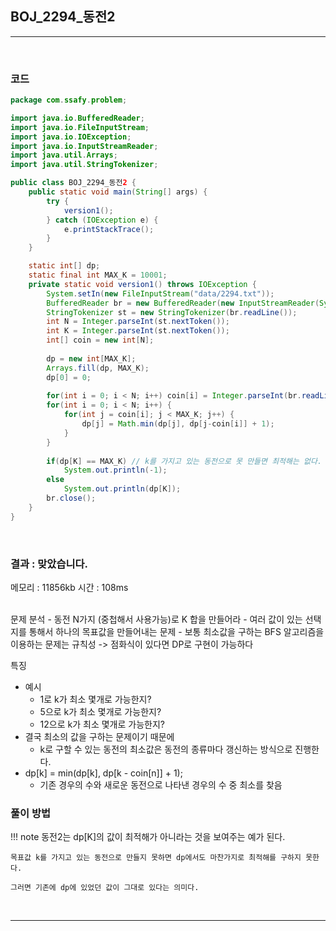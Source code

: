 ## BOJ_2294_동전2

---

<br />

### 코드

```java
package com.ssafy.problem;

import java.io.BufferedReader;
import java.io.FileInputStream;
import java.io.IOException;
import java.io.InputStreamReader;
import java.util.Arrays;
import java.util.StringTokenizer;

public class BOJ_2294_동전2 {
	public static void main(String[] args) {
		try {
			version1();
		} catch (IOException e) {
			e.printStackTrace();
		}
	}

	static int[] dp;
	static final int MAX_K = 10001;
	private static void version1() throws IOException {
		System.setIn(new FileInputStream("data/2294.txt"));
		BufferedReader br = new BufferedReader(new InputStreamReader(System.in));
		StringTokenizer st = new StringTokenizer(br.readLine());
		int N = Integer.parseInt(st.nextToken());
		int K = Integer.parseInt(st.nextToken());
		int[] coin = new int[N];		
				
		dp = new int[MAX_K];
		Arrays.fill(dp, MAX_K);
		dp[0] = 0;
		
		for(int i = 0; i < N; i++) coin[i] = Integer.parseInt(br.readLine());
		for(int i = 0; i < N; i++) {
			for(int j = coin[i]; j < MAX_K; j++) {
				dp[j] = Math.min(dp[j], dp[j-coin[i]] + 1);
			}
		}
		
		if(dp[K] == MAX_K) // k를 가지고 있는 동전으로 못 만들면 최적해는 없다. (기본값 MAX_K가 된다는 의미)
			System.out.println(-1);
		else
			System.out.println(dp[K]);
		br.close();
	}
}
```

<br />


### 결과 : 맞았습니다.

메모리 : 11856kb
시간 : 108ms

<br />
문제 분석
- 동전 N가지 (중첩해서 사용가능)로 K 합을 만들어라
  - 여러 값이 있는 선택지를 통해서 하나의 목표값을 만들어내는 문제
  - 보통 최소값을 구하는 BFS 알고리즘을 이용하는 문제는 규칙성 -> 점화식이 있다면 DP로 구현이 가능하다

특징
- 예시
  - 1로 k가 최소 몇개로 가능한지?
  - 5으로 k가 최소 몇개로 가능한지? 
  - 12으로 k가 최소 몇개로 가능한지?
- 결국 최소의 값을 구하는 문제이기 때문에
  - k로 구할 수 있는 동전의 최소값은 동전의 종류마다 갱신하는 방식으로 진행한다. 
- dp[k] = min(dp[k], dp[k - coin[n]] + 1);
  - 기존 경우의 수와 새로운 동전으로 나타낸 경우의 수 중 최소를 찾음
### 풀이 방법

!!! note
	동전2는 dp[K]의 값이 최적해가 아니라는 것을 보여주는 예가 된다. 
	
	목표값 k를 가지고 있는 동전으로 만들지 못하면 dp에서도 마찬가지로 최적해를 구하지 못한다.

	그러면 기존에 dp에 있었던 값이 그대로 있다는 의미다.

<br />

<!--추가 내용 있다면 더 적어주시면 됩니다-->

---
